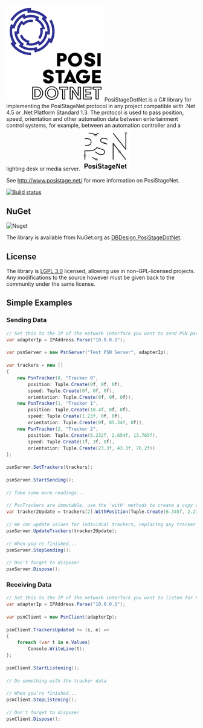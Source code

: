 <img src="/resources/PosiStageDotNet-Alpha.png" width="256" alt="PosiStageDotNet">
PosiStageDotNet is a C# library for implementing the PosiStageNet protocol in any  project compatible with .Net 4.5 or .Net Platform Standard 1.3. The protocol is used to pass position, speed, orientation and other automation data between entertainment control systems, for example, between an automation controller and a lighting desk or media server.

<img src="/resources/psn%20logos/PSN_Black.svg" width="128" alt="PSN Logo">

See <http://www.posistage.net/> for more information on PosiStageNet.

[![Build status](https://ci.appveyor.com/api/projects/status/wmxp2dhtlv09yey3?svg=true)](https://ci.appveyor.com/project/Pixsper/posistagedotnet)

## NuGet

![Nuget](https://img.shields.io/nuget/v/DBDesign.PosiStageDotNet?logo=nuget)

The library is available from NuGet.org as [DBDesign.PosiStageDotNet](https://www.nuget.org/packages/DBDesign.PosiStageDotNet).

## License

The library is [LGPL 3.0](http://www.gnu.org/licenses/lgpl-3.0.en.html) licensed, allowing use in non-GPL-licensed projects. Any modifications to the source however must be given back to the community under the same license.



## Simple Examples
### Sending Data
```C#
// Set this to the IP of the network interface you want to send PSN packets on
var adapterIp = IPAddress.Parse("10.0.0.1");

var psnServer = new PsnServer("Test PSN Server", adapterIp);

var trackers = new []
{
    new PsnTracker(0, "Tracker 0", 
        position: Tuple.Create(0f, 0f, 0f), 
        speed: Tuple.Create(0f, 0f, 0f), 
        orientation: Tuple.Create(0f, 0f, 0f)),
    new PsnTracker(1, "Tracker 1", 
        position: Tuple.Create(10.4f, 0f, 0f), 
        speed: Tuple.Create(1.23f, 0f, 0f), 
        orientation: Tuple.Create(0f, 85.34f, 0f)),
    new PsnTracker(2, "Tracker 2", 
        position: Tuple.Create(5.232f, 2.654f, 13.765f), 
        speed: Tuple.Create(1f, 3f, 0f), 
        orientation: Tuple.Create(23.3f, 43.3f, 76.2f))
};

psnServer.SetTrackers(trackers);

psnServer.StartSending();

// Take some more readings...

// PsnTrackers are immutable, use the 'with' methods to create a copy with mutated values
var tracker2Update = trackers[2].WithPosition(Tuple.Create(6.345f, 2.23f, 13.098f));

// We can update values for individual trackers, replacing any tracker data with the same index
psnServer.UpdateTrackers(tracker2Update);

// When you're finished...
psnServer.StopSending();

// Don't forget to dispose!
psnServer.Dispose();
```

### Receiving Data
```C#
// Set this to the IP of the network interface you want to listen for PSN packets on
var adapterIp = IPAddress.Parse("10.0.0.1");

var psnClient = new PsnClient(adapterIp);

psnClient.TrackersUpdated += (s, e) =>
{
    foreach (var t in e.Values)
        Console.WriteLine(t);
};

psnClient.StartListening();

// Do something with the tracker data

// When you're finished...
psnClient.StopListening();

// Don't forget to dispose!
psnClient.Dispose();
```
